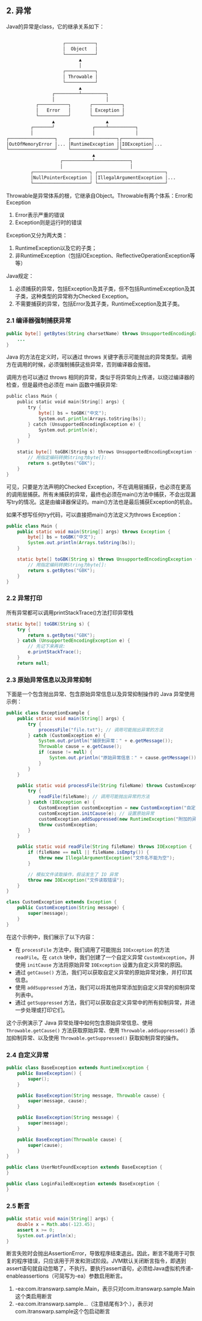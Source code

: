 
## 2. 异常
Java的异常是class，它的继承关系如下：
```bash

                     ┌───────────┐
                     │  Object   │
                     └───────────┘
                           ▲
                           │
                     ┌───────────┐
                     │ Throwable │
                     └───────────┘
                           ▲
                 ┌─────────┴─────────┐
                 │                   │
           ┌───────────┐       ┌───────────┐
           │   Error   │       │ Exception │
           └───────────┘       └───────────┘
                 ▲                   ▲
         ┌───────┘              ┌────┴──────────┐
         │                      │               │
┌─────────────────┐    ┌─────────────────┐┌───────────┐
│OutOfMemoryError │... │RuntimeException ││IOException│...
└─────────────────┘    └─────────────────┘└───────────┘
                                ▲
                    ┌───────────┴─────────────┐
                    │                         │
         ┌─────────────────────┐ ┌─────────────────────────┐
         │NullPointerException │ │IllegalArgumentException │...
         └─────────────────────┘ └─────────────────────────┘
```

Throwable是异常体系的根，它继承自Object。Throwable有两个体系：Error和Exception
1. Error表示严重的错误
2. Exception则是运行时的错误

Exception又分为两大类：
1. RuntimeException以及它的子类；
2. 非RuntimeException（包括IOException、ReflectiveOperationException等等）

Java规定：
1. 必须捕获的异常，包括Exception及其子类，但不包括RuntimeException及其子类，这种类型的异常称为Checked Exception。
2. 不需要捕获的异常，包括Error及其子类，RuntimeException及其子类。

### 2.1 编译器强制捕获异常
```java
public byte[] getBytes(String charsetName) throws UnsupportedEncodingException {
    ...
}
```

Java 的方法在定义时，可以通过 throws 关键字表示可能抛出的异常类型。调用方在调用的时候，必须强制捕获这些异常，否则编译器会报错。

调用方也可以通过 throws 相同的异常，类似于将异常向上传递，以绕过编译器的检查，但是最终也必须在 main 函数中捕获异常:

```go
public class Main {
    public static void main(String[] args) {
        try {
            byte[] bs = toGBK("中文");
            System.out.println(Arrays.toString(bs));
        } catch (UnsupportedEncodingException e) {
            System.out.println(e);
        }
    }

    static byte[] toGBK(String s) throws UnsupportedEncodingException {
        // 用指定编码转换String为byte[]:
        return s.getBytes("GBK");
    }
}
```

可见，只要是方法声明的Checked Exception，不在调用层捕获，也必须在更高的调用层捕获。所有未捕获的异常，最终也必须在main()方法中捕获，不会出现漏写try的情况。这是由编译器保证的。main()方法也是最后捕获Exception的机会。

如果不想写任何try代码，可以直接把main()方法定义为throws Exception：

```java
public class Main {
    public static void main(String[] args) throws Exception {
        byte[] bs = toGBK("中文");
        System.out.println(Arrays.toString(bs));
    }

    static byte[] toGBK(String s) throws UnsupportedEncodingException {
        // 用指定编码转换String为byte[]:
        return s.getBytes("GBK");
    }
}
```

### 2.2 异常打印
所有异常都可以调用printStackTrace()方法打印异常栈

```java
static byte[] toGBK(String s) {
    try {
        return s.getBytes("GBK");
    } catch (UnsupportedEncodingException e) {
        // 先记下来再说:
        e.printStackTrace();
    }
    return null;
```

### 2.3 原始异常信息以及异常抑制
下面是一个包含抛出异常、包含原始异常信息以及异常抑制操作的 Java 异常使用示例：

```java
public class ExceptionExample {
    public static void main(String[] args) {
        try {
            processFile("file.txt"); // 调用可能抛出异常的方法
        } catch (CustomException e) {
            System.out.println("捕获到异常：" + e.getMessage());
            Throwable cause = e.getCause();
            if (cause != null) {
                System.out.println("原始异常信息：" + cause.getMessage());
            }
        }
    }

    public static void processFile(String fileName) throws CustomException {
        try {
            readFile(fileName); // 调用可能抛出异常的方法
        } catch (IOException e) {
            CustomException customException = new CustomException("自定义异常");
            customException.initCause(e); // 设置原始异常
            customException.addSuppressed(new RuntimeException("附加的异常")); // 添加抑制的异常
            throw customException;
        }
    }

    public static void readFile(String fileName) throws IOException {
        if (fileName == null || fileName.isEmpty()) {
            throw new IllegalArgumentException("文件名不能为空");
        }

        // 模拟文件读取操作，假设发生了 IO 异常
        throw new IOException("文件读取错误");
    }
}

class CustomException extends Exception {
    public CustomException(String message) {
        super(message);
    }
}
```

在这个示例中，我们展示了以下内容：

- 在 `processFile` 方法中，我们调用了可能抛出 `IOException` 的方法 `readFile`。在 `catch` 块中，我们创建了一个自定义异常 `CustomException`，并使用 `initCause` 方法将原始异常 `IOException` 设置为自定义异常的原因。
- 通过 `getCause()` 方法，我们可以获取自定义异常的原始异常对象，并打印其信息。
- 使用 `addSuppressed` 方法，我们可以将其他异常添加到自定义异常的抑制异常列表中。
- 通过 `getSuppressed` 方法，我们可以获取自定义异常中的所有抑制异常，并进一步处理或打印它们。

这个示例演示了 Java 异常处理中如何包含原始异常信息、使用 `Throwable.getCause()` 方法获取原始异常、使用 `Throwable.addSuppressed()` 添加抑制异常、以及使用 `Throwable.getSuppressed()` 获取抑制异常的操作。

### 2.4 自定义异常

```java
public class BaseException extends RuntimeException {
    public BaseException() {
        super();
    }

    public BaseException(String message, Throwable cause) {
        super(message, cause);
    }

    public BaseException(String message) {
        super(message);
    }

    public BaseException(Throwable cause) {
        super(cause);
    }
}

public class UserNotFoundException extends BaseException {
}

public class LoginFailedException extends BaseException {
}
```

### 2.5 断言
```java
public static void main(String[] args) {
    double x = Math.abs(-123.45);
    assert x >= 0;
    System.out.println(x);
}
```

断言失败时会抛出AssertionError，导致程序结束退出。因此，断言不能用于可恢复的程序错误，只应该用于开发和测试阶段。JVM默认关闭断言指令，即遇到assert语句就自动忽略了，不执行。要执行assert语句，必须给Java虚拟机传递-enableassertions（可简写为-ea）参数启用断言。
1. -ea:com.itranswarp.sample.Main，表示只对com.itranswarp.sample.Main这个类启用断言
2. -ea:com.itranswarp.sample...（注意结尾有3个.），表示对com.itranswarp.sample这个包启动断言
